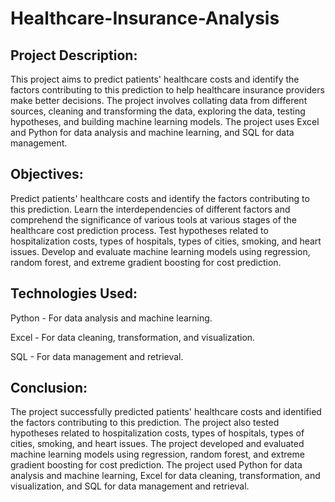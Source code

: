 # Healthcare-Insurance-Analysis
## Project Description:
This project aims to predict patients' healthcare costs and identify the factors contributing to this prediction to help healthcare insurance providers make better decisions. The project involves collating data from different sources, cleaning and transforming the data, exploring the data, testing hypotheses, and building machine learning models. The project uses Excel and Python for data analysis and machine learning, and SQL for data management.

## Objectives:

Predict patients' healthcare costs and identify the factors contributing to this prediction.
Learn the interdependencies of different factors and comprehend the significance of various tools at various stages of the healthcare cost prediction process.
Test hypotheses related to hospitalization costs, types of hospitals, types of cities, smoking, and heart issues.
Develop and evaluate machine learning models using regression, random forest, and extreme gradient boosting for cost prediction.


## Technologies Used:

Python - For data analysis and machine learning.

Excel - For data cleaning, transformation, and visualization.

SQL - For data management and retrieval.



## Conclusion:
The project successfully predicted patients' healthcare costs and identified the factors contributing to this prediction. The project also tested hypotheses related to hospitalization costs, types of hospitals, types of cities, smoking, and heart issues. The project developed and evaluated machine learning models using regression, random forest, and extreme gradient boosting for cost prediction. The project used Python for data analysis and machine learning, Excel for data cleaning, transformation, and visualization, and SQL for data management and retrieval.
